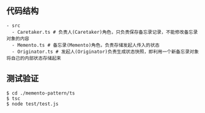 ## 代码结构
```shell
- src
  - Caretaker.ts # 负责人(Caretaker)角色，只负责保存备忘录记录，不能修改备忘录对象的内容
  - Memento.ts # 备忘录(Memento)角色，负责存储发起人传入的状态
  - Originator.ts # 发起人(Originator)负责生成状态快照，即利用一个新备忘录对象将自己的内部状态存储起来
```

## 测试验证

```shell
$ cd ./memento-pattern/ts
$ tsc
$ node test/test.js
```
